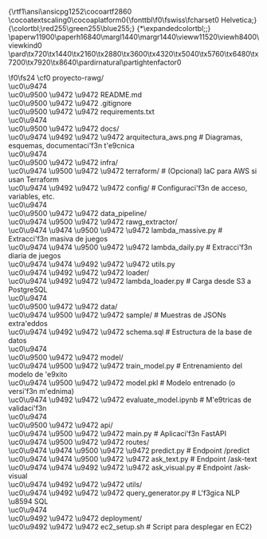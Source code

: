 {\rtf1\ansi\ansicpg1252\cocoartf2860
\cocoatextscaling0\cocoaplatform0{\fonttbl\f0\fswiss\fcharset0 Helvetica;}
{\colortbl;\red255\green255\blue255;}
{\*\expandedcolortbl;;}
\paperw11900\paperh16840\margl1440\margr1440\vieww11520\viewh8400\viewkind0
\pard\tx720\tx1440\tx2160\tx2880\tx3600\tx4320\tx5040\tx5760\tx6480\tx7200\tx7920\tx8640\pardirnatural\partightenfactor0

\f0\fs24 \cf0 proyecto-rawg/\
\uc0\u9474 \
\uc0\u9500 \u9472 \u9472  README.md\
\uc0\u9500 \u9472 \u9472  .gitignore\
\uc0\u9500 \u9472 \u9472  requirements.txt\
\uc0\u9474 \
\uc0\u9500 \u9472 \u9472  docs/\
\uc0\u9474    \u9492 \u9472 \u9472  arquitectura_aws.png        # Diagramas, esquemas, documentaci\'f3n t\'e9cnica\
\uc0\u9474 \
\uc0\u9500 \u9472 \u9472  infra/\
\uc0\u9474    \u9500 \u9472 \u9472  terraform/                  # (Opcional) IaC para AWS si usan Terraform\
\uc0\u9474    \u9492 \u9472 \u9472  config/                     # Configuraci\'f3n de acceso, variables, etc.\
\uc0\u9474 \
\uc0\u9500 \u9472 \u9472  data_pipeline/\
\uc0\u9474    \u9500 \u9472 \u9472  rawg_extractor/\
\uc0\u9474    \u9474    \u9500 \u9472 \u9472  lambda_massive.py       # Extracci\'f3n masiva de juegos\
\uc0\u9474    \u9474    \u9500 \u9472 \u9472  lambda_daily.py         # Extracci\'f3n diaria de juegos\
\uc0\u9474    \u9474    \u9492 \u9472 \u9472  utils.py\
\uc0\u9474    \u9492 \u9472 \u9472  loader/\
\uc0\u9474        \u9492 \u9472 \u9472  lambda_loader.py        # Carga desde S3 a PostgreSQL\
\uc0\u9474 \
\uc0\u9500 \u9472 \u9472  data/\
\uc0\u9474    \u9500 \u9472 \u9472  sample/                     # Muestras de JSONs extra\'eddos\
\uc0\u9474    \u9492 \u9472 \u9472  schema.sql                  # Estructura de la base de datos\
\uc0\u9474 \
\uc0\u9500 \u9472 \u9472  model/\
\uc0\u9474    \u9500 \u9472 \u9472  train_model.py              # Entrenamiento del modelo de \'e9xito\
\uc0\u9474    \u9500 \u9472 \u9472  model.pkl                   # Modelo entrenado (o versi\'f3n m\'ednima)\
\uc0\u9474    \u9492 \u9472 \u9472  evaluate_model.ipynb        # M\'e9tricas de validaci\'f3n\
\uc0\u9474 \
\uc0\u9500 \u9472 \u9472  api/\
\uc0\u9474    \u9500 \u9472 \u9472  main.py                     # Aplicaci\'f3n FastAPI\
\uc0\u9474    \u9500 \u9472 \u9472  routes/\
\uc0\u9474    \u9474    \u9500 \u9472 \u9472  predict.py              # Endpoint /predict\
\uc0\u9474    \u9474    \u9500 \u9472 \u9472  ask_text.py             # Endpoint /ask-text\
\uc0\u9474    \u9474    \u9492 \u9472 \u9472  ask_visual.py           # Endpoint /ask-visual\
\uc0\u9474    \u9492 \u9472 \u9472  utils/\
\uc0\u9474        \u9492 \u9472 \u9472  query_generator.py      # L\'f3gica NLP \u8594  SQL\
\uc0\u9474 \
\uc0\u9492 \u9472 \u9472  deployment/\
    \uc0\u9492 \u9472 \u9472  ec2_setup.sh                # Script para desplegar en EC2}